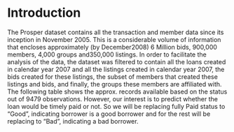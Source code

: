 # Introduction
The Prosper dataset contains all the transaction and member data since its inception in November 2005. This is a considerable volume of information that encloses approximately (by December2008) 6
Million bids, 900,000 members, 4,000 groups and350,000 listings. In order to facilitate the analysis of the data, the dataset was filtered to contain all the loans created in calendar year 2007 and all the
listings created in calendar year 2007, the bids created for these listings, the subset of members that created these listings and bids, and finally, the groups these members are affiliated with.
The following table shows the approx. records available based on the status out of 9479 observations. However, our interest is to predict whether the loan would be timely paid or not. So we will be replacing
fully Paid status to “Good”, indicating borrower is a good borrower and for the rest will be replacing to “Bad”, indicating a bad borrower.
